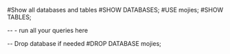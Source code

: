 #Show all databases and tables
#SHOW DATABASES;
#USE mojies;
#SHOW TABLES;

-- - run all your queries here



-- Drop database if needed
#DROP DATABASE mojies;

